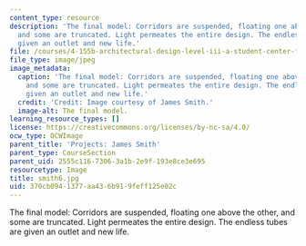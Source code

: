 ```yaml
---
content_type: resource
description: 'The final model: Corridors are suspended, floating one above the other,
  and some are truncated. Light permeates the entire design. The endless tubes are
  given an outlet and new life.'
file: /courses/4-155b-architectural-design-level-iii-a-student-center-for-mit-fall-2004/370cb0941377aa436b919feff125e02c_smith6.jpg
file_type: image/jpeg
image_metadata:
  caption: 'The final model: Corridors are suspended, floating one above the other,
    and some are truncated. Light permeates the entire design. The endless tubes are
    given an outlet and new life.'
  credit: 'Credit: Image courtesy of James Smith.'
  image-alt: The final model.
learning_resource_types: []
license: https://creativecommons.org/licenses/by-nc-sa/4.0/
ocw_type: OCWImage
parent_title: 'Projects: James Smith'
parent_type: CourseSection
parent_uid: 2555c116-7306-3a1b-2e9f-193e8ce3e695
resourcetype: Image
title: smith6.jpg
uid: 370cb094-1377-aa43-6b91-9feff125e02c
---
```

The final model: Corridors are suspended, floating one above the other, and some are truncated. Light permeates the entire design. The endless tubes are given an outlet and new life.